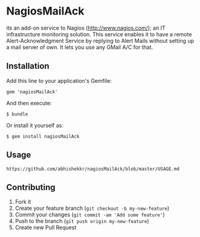 # NagiosMailAck

its an add-on service to Nagios (http://www.nagios.com/); an IT infrastructure monitoring solution. This service enables it to have a remote Alert-Acknowledgment Service by replying to Alert Mails without setting up a mail server of own. It lets you use any GMail A/C for that.


## Installation

Add this line to your application's Gemfile:

    gem 'nagiosMailAck'

And then execute:

    $ bundle

Or install it yourself as:

    $ gem install nagiosMailAck

## Usage

    https://github.com/abhishekkr/nagiosMailAck/blob/master/USAGE.md


## Contributing

1. Fork it
2. Create your feature branch (`git checkout -b my-new-feature`)
3. Commit your changes (`git commit -am 'Add some feature'`)
4. Push to the branch (`git push origin my-new-feature`)
5. Create new Pull Request
